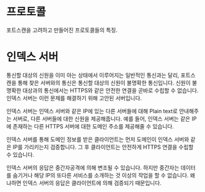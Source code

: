 # 프로토콜
포트스캔을 고려하고 만들어진 프로토콜들의 특징.

# 인덱스 서버
통신할 대상의 신원을 이미 아는 상태에서 이루어지는 일반적인 통신과는 달리, 포트스캔을 통해 찾은 서버와의 통신은 통신할 대상의 신원이 불명확한 통신입니다. 신원이 불명확한 대상과의 통신에서는 HTTPS와 같은 안전한 연결을 곧바로 수립할 수 없습니다. 인덱스 서버는 이런 문제를 해결하기 위해 고안된 서버입니다.

인덱스 서버는 인덱스 서버와 같은 IP에 있는 다른 서버들에 대해 Plain text로 안내해주는 서버로, 다른 서버들에 대한 신원을 제공해줍니다. 예를 들어, 인덱스 서버는 같은 IP에 존재하는 다른 HTTPS 서버에 대한 도메인 주소를 제공해줄 수 있습니다.

인덱스 서버를 통해 도메인 정보를 받은 클라이언트는 먼저 도메인이 인덱스 서버와 같은 IP를 가리키는지 검증합니다. 그 후 클라이언트는 안전하게 HTTPS 연결을 수립할 수 있습니다.

인덱스 서버의 응답은 중간자공격에 의해 변조될 수 있습니다. 하지만 중간자는 데이터를 숨기거나 해당 IP의 또다른 서비스를 소개하는 것 이상의 작업을 할 수 없습니다. 왜냐하면 인덱스 서버의 응답은 클라이언트에 의해 검증되기 때문입니다.